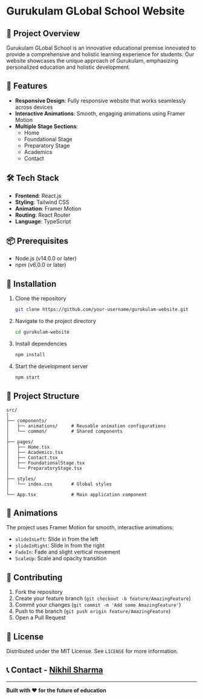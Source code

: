 # Gurukulam GLobal School Website

## 🌟 Project Overview

Gurukulam GLobal School is an innovative educational premise innovated to provide a comprehensive and holistic learning experience for students. Our website showcases the unique approach of Gurukulam, emphasizing personalized education and holistic development.

## 🚀 Features

- **Responsive Design**: Fully responsive website that works seamlessly across devices
- **Interactive Animations**: Smooth, engaging animations using Framer Motion
- **Multiple Stage Sections**: 
  - Home
  - Foundational Stage
  - Preparatory Stage
  - Academics
  - Contact

## 🛠 Tech Stack

- **Frontend**: React.js
- **Styling**: Tailwind CSS
- **Animation**: Framer Motion
- **Routing**: React Router
- **Language**: TypeScript

## 📦 Prerequisites

- Node.js (v14.0.0 or later)
- npm (v6.0.0 or later)

## 🔧 Installation

1. Clone the repository
   ```bash
   git clone https://github.com/your-username/gurukulam-website.git
   ```

2. Navigate to the project directory
   ```bash
   cd gurukulam-website
   ```

3. Install dependencies
   ```bash
   npm install
   ```

4. Start the development server
   ```bash
   npm start
   ```

## 📂 Project Structure

```
src/
│
├── components/
│   ├── animations/     # Reusable animation configurations
│   └── common/         # Shared components
│
├── pages/
│   ├── Home.tsx
│   ├── Academics.tsx
│   ├── Contact.tsx
│   ├── FoundationalStage.tsx
│   └── PreparatoryStage.tsx
│
├── styles/
│   └── index.css       # Global styles
│
└── App.tsx             # Main application component
```

## 🎨 Animations

The project uses Framer Motion for smooth, interactive animations:
- `slideInLeft`: Slide in from the left
- `slideInRight`: Slide in from the right
- `FadeIn`: Fade and slight vertical movement
- `ScaleUp`: Scale and opacity transition

## 🤝 Contributing

1. Fork the repository
2. Create your feature branch (`git checkout -b feature/AmazingFeature`)
3. Commit your changes (`git commit -m 'Add some AmazingFeature'`)
4. Push to the branch (`git push origin feature/AmazingFeature`)
5. Open a Pull Request

## 📜 License

Distributed under the MIT License. See `LICENSE` for more information.

## 📞 Contact - [Nikhil Sharma](mailto:nikhil.shrma.1104@gmail.com)


---

**Built with ❤️ for the future of education**
